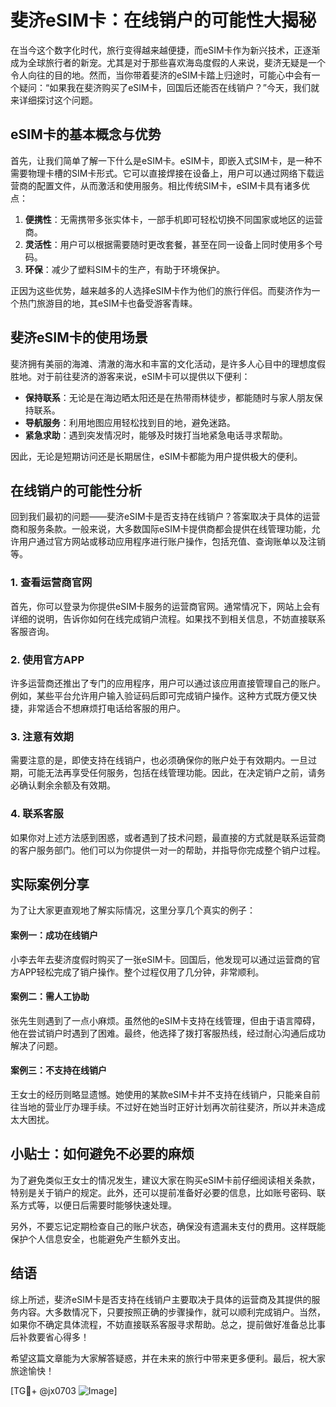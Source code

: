 # 斐济eSIM卡：在线销户的可能性大揭秘

在当今这个数字化时代，旅行变得越来越便捷，而eSIM卡作为新兴技术，正逐渐成为全球旅行者的新宠。尤其是对于那些喜欢海岛度假的人来说，斐济无疑是一个令人向往的目的地。然而，当你带着斐济的eSIM卡踏上归途时，可能心中会有一个疑问：“如果我在斐济购买了eSIM卡，回国后还能否在线销户？”今天，我们就来详细探讨这个问题。

## eSIM卡的基本概念与优势

首先，让我们简单了解一下什么是eSIM卡。eSIM卡，即嵌入式SIM卡，是一种不需要物理卡槽的SIM卡形式。它可以直接焊接在设备上，用户可以通过网络下载运营商的配置文件，从而激活和使用服务。相比传统SIM卡，eSIM卡具有诸多优点：

1. **便携性**：无需携带多张实体卡，一部手机即可轻松切换不同国家或地区的运营商。
2. **灵活性**：用户可以根据需要随时更改套餐，甚至在同一设备上同时使用多个号码。
3. **环保**：减少了塑料SIM卡的生产，有助于环境保护。

正因为这些优势，越来越多的人选择eSIM卡作为他们的旅行伴侣。而斐济作为一个热门旅游目的地，其eSIM卡也备受游客青睐。

## 斐济eSIM卡的使用场景

斐济拥有美丽的海滩、清澈的海水和丰富的文化活动，是许多人心目中的理想度假胜地。对于前往斐济的游客来说，eSIM卡可以提供以下便利：

- **保持联系**：无论是在海边晒太阳还是在热带雨林徒步，都能随时与家人朋友保持联系。
- **导航服务**：利用地图应用轻松找到目的地，避免迷路。
- **紧急求助**：遇到突发情况时，能够及时拨打当地紧急电话寻求帮助。

因此，无论是短期访问还是长期居住，eSIM卡都能为用户提供极大的便利。

## 在线销户的可能性分析

回到我们最初的问题——斐济eSIM卡是否支持在线销户？答案取决于具体的运营商和服务条款。一般来说，大多数国际eSIM卡提供商都会提供在线管理功能，允许用户通过官方网站或移动应用程序进行账户操作，包括充值、查询账单以及注销等。

### 1. 查看运营商官网
首先，你可以登录为你提供eSIM卡服务的运营商官网。通常情况下，网站上会有详细的说明，告诉你如何在线完成销户流程。如果找不到相关信息，不妨直接联系客服咨询。

### 2. 使用官方APP
许多运营商还推出了专门的应用程序，用户可以通过该应用直接管理自己的账户。例如，某些平台允许用户输入验证码后即可完成销户操作。这种方式既方便又快捷，非常适合不想麻烦打电话给客服的用户。

### 3. 注意有效期
需要注意的是，即使支持在线销户，也必须确保你的账户处于有效期内。一旦过期，可能无法再享受任何服务，包括在线管理功能。因此，在决定销户之前，请务必确认剩余余额及有效期。

### 4. 联系客服
如果你对上述方法感到困惑，或者遇到了技术问题，最直接的方式就是联系运营商的客户服务部门。他们可以为你提供一对一的帮助，并指导你完成整个销户过程。

## 实际案例分享

为了让大家更直观地了解实际情况，这里分享几个真实的例子：

#### 案例一：成功在线销户
小李去年去斐济度假时购买了一张eSIM卡。回国后，他发现可以通过运营商的官方APP轻松完成了销户操作。整个过程仅用了几分钟，非常顺利。

#### 案例二：需人工协助
张先生则遇到了一点小麻烦。虽然他的eSIM卡支持在线管理，但由于语言障碍，他在尝试销户时遇到了困难。最终，他选择了拨打客服热线，经过耐心沟通后成功解决了问题。

#### 案例三：不支持在线销户
王女士的经历则略显遗憾。她使用的某款eSIM卡并不支持在线销户，只能亲自前往当地的营业厅办理手续。不过好在她当时正好计划再次前往斐济，所以并未造成太大困扰。

## 小贴士：如何避免不必要的麻烦

为了避免类似王女士的情况发生，建议大家在购买eSIM卡前仔细阅读相关条款，特别是关于销户的规定。此外，还可以提前准备好必要的信息，比如账号密码、联系方式等，以便日后需要时能够快速处理。

另外，不要忘记定期检查自己的账户状态，确保没有遗漏未支付的费用。这样既能保护个人信息安全，也能避免产生额外支出。

## 结语

综上所述，斐济eSIM卡是否支持在线销户主要取决于具体的运营商及其提供的服务内容。大多数情况下，只要按照正确的步骤操作，就可以顺利完成销户。当然，如果你不确定具体流程，不妨直接联系客服寻求帮助。总之，提前做好准备总比事后补救要省心得多！

希望这篇文章能为大家解答疑惑，并在未来的旅行中带来更多便利。最后，祝大家旅途愉快！

[TG💪+ @jx0703 ![Image](https://github.com/user-attachments/assets/dbca1d08-cadb-493c-b0ec-ad6f7a83f270)]